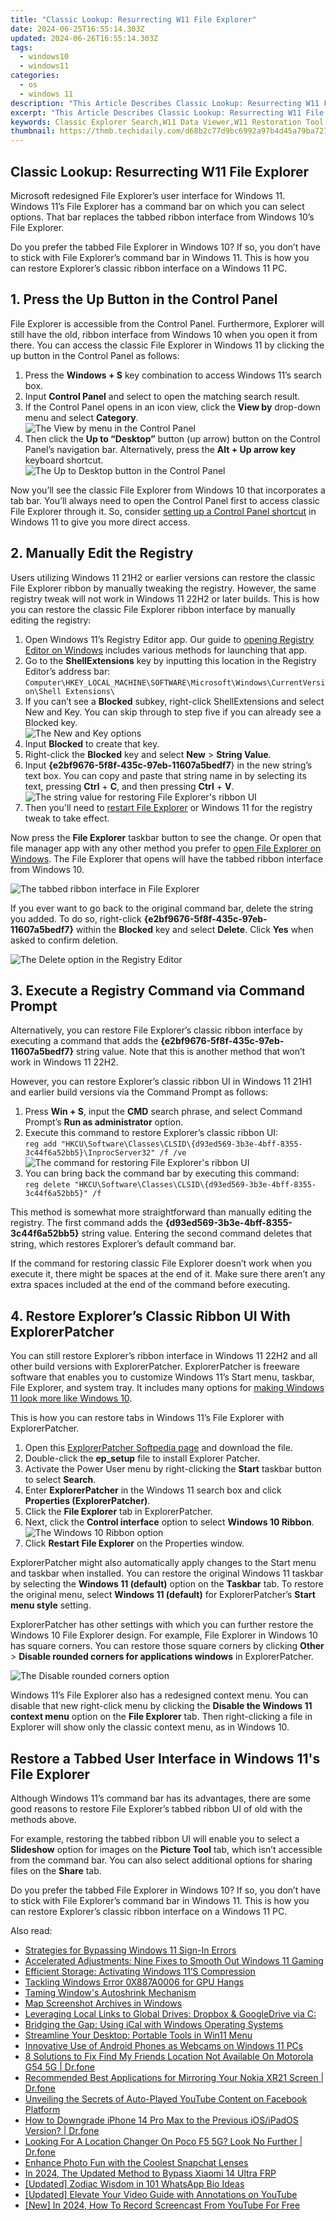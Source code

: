 ```yaml
---
title: "Classic Lookup: Resurrecting W11 File Explorer"
date: 2024-06-25T16:55:14.303Z
updated: 2024-06-26T16:55:14.303Z
tags:
  - windows10
  - windows11
categories:
  - os
  - windows 11
description: "This Article Describes Classic Lookup: Resurrecting W11 File Explorer"
excerpt: "This Article Describes Classic Lookup: Resurrecting W11 File Explorer"
keywords: Classic Explorer Search,W11 Data Viewer,W11 Restoration Tool,Expert File Finder,Legacy OS Browser,Reclaimed File App,Archived Explorer Access
thumbnail: https://thmb.techidaily.com/d68b2c77d9bc6992a97b4d45a79ba7275bc346cfc58c9a3e57e1e4c2f555ef0b.jpg
---
```


## Classic Lookup: Resurrecting W11 File Explorer

 Microsoft redesigned File Explorer’s user interface for Windows 11\. Windows 11’s File Explorer has a command bar on which you can select options. That bar replaces the tabbed ribbon interface from Windows 10’s File Explorer.

 Do you prefer the tabbed File Explorer in Windows 10? If so, you don’t have to stick with File Explorer’s command bar in Windows 11\. This is how you can restore Explorer’s classic ribbon interface on a Windows 11 PC.

## 1\. Press the Up Button in the Control Panel

 File Explorer is accessible from the Control Panel. Furthermore, Explorer will still have the old, ribbon interface from Windows 10 when you open it from there. You can access the classic File Explorer in Windows 11 by clicking the up button in the Control Panel as follows:

1. Press the **Windows + S** key combination to access Windows 11’s search box.
2. Input **Control Panel** and select to open the matching search result.
3. If the Control Panel opens in an icon view, click the **View by** drop-down menu and select **Category**.  
![The View by menu in the Control Panel](https://static1.makeuseofimages.com/wordpress/wp-content/uploads/2023/09/view-by-menu.jpg)
4. Then click the **Up to “Desktop”** button (up arrow) button on the Control Panel’s navigation bar. Alternatively, press the **Alt + Up arrow key** keyboard shortcut.  
![The Up to Desktop button in the Control Panel](https://static1.makeuseofimages.com/wordpress/wp-content/uploads/2023/09/up-button.jpg)

 Now you’ll see the classic File Explorer from Windows 10 that incorporates a tab bar. You’ll always need to open the Control Panel first to access classic File Explorer through it. So, consider [setting up a Control Panel shortcut](https://www.makeuseof.com/windows-11-set-up-control-panel-shortcuts/) in Windows 11 to give you more direct access.

## 2\. Manually Edit the Registry

 Users utilizing Windows 11 21H2 or earlier versions can restore the classic File Explorer ribbon by manually tweaking the registry. However, the same registry tweak will not work in Windows 11 22H2 or later builds. This is how you can restore the classic File Explorer ribbon interface by manually editing the registry:

1. Open Windows 11’s Registry Editor app. Our guide to [opening Registry Editor on Windows](https://www.makeuseof.com/windows-11-open-registry-editor/) includes various methods for launching that app.
2. Go to the **ShellExtensions** key by inputting this location in the Registry Editor’s address bar:  
`Computer\HKEY_LOCAL_MACHINE\SOFTWARE\Microsoft\Windows\CurrentVersion\Shell Extensions\`
3. If you can’t see a **Blocked** subkey, right-click ShellExtensions and select New and Key. You can skip through to step five if you can already see a Blocked key.  
![The New and Key options](https://static1.makeuseofimages.com/wordpress/wp-content/uploads/2023/09/new-key-option.jpg)
4. Input **Blocked** to create that key.
5. Right-click the **Blocked** key and select **New** \> **String Value**.
6. Input **{e2bf9676-5f8f-435c-97eb-11607a5bedf7**} in the new string’s text box. You can copy and paste that string name in by selecting its text, pressing **Ctrl** \+ **C**, and then pressing **Ctrl** \+ **V**.  
![The string value for restoring File Explorer's ribbon UI](https://static1.makeuseofimages.com/wordpress/wp-content/uploads/2023/09/the-string-value.jpg)
7. Then you'll need to [restart File Explorer](https://www.makeuseof.com/ways-to-restart-file-explorer-windows-10/) or Windows 11 for the registry tweak to take effect.

 Now press the **File Explorer** taskbar button to see the change. Or open that file manager app with any other method you prefer to [open File Explorer on Windows](https://www.makeuseof.com/windows-open-file-explorer/). The File Explorer that opens will have the tabbed ribbon interface from Windows 10\.

![The tabbed ribbon interface in File Explorer](https://static1.makeuseofimages.com/wordpress/wp-content/uploads/2023/09/the-tabbed-ribbon-file-explorer.jpg)

 If you ever want to go back to the original command bar, delete the string you added. To do so, right-click **{e2bf9676-5f8f-435c-97eb-11607a5bedf7}** within the **Blocked** key and select **Delete**. Click **Yes** when asked to confirm deletion.

![The Delete option in the Registry Editor](https://static1.makeuseofimages.com/wordpress/wp-content/uploads/2023/09/delete-option.jpg)

## 3\. Execute a Registry Command via Command Prompt

 Alternatively, you can restore File Explorer’s classic ribbon interface by executing a command that adds the **{e2bf9676-5f8f-435c-97eb-11607a5bedf7}** string value. Note that this is another method that won’t work in Windows 11 22H2\.

 However, you can restore Explorer’s classic ribbon UI in Windows 11 21H1 and earlier build versions via the Command Prompt as follows:

1. Press **Win + S**, input the **CMD** search phrase, and select Command Prompt’s **Run as administrator** option.
2. Execute this command to restore Explorer’s classic ribbon UI:  
`reg add "HKCU\Software\Classes\CLSID\{d93ed569-3b3e-4bff-8355-3c44f6a52bb5}\InprocServer32" /f /ve`  
![The command for restoring File Explorer's ribbon UI](https://static1.makeuseofimages.com/wordpress/wp-content/uploads/2023/09/restore-classic-file-explorer-ribbon-command.jpg)
3. You can bring back the command bar by executing this command:  
`reg delete "HKCU\Software\Classes\CLSID\{d93ed569-3b3e-4bff-8355-3c44f6a52bb5}" /f`

 This method is somewhat more straightforward than manually editing the registry. The first command adds the **{d93ed569-3b3e-4bff-8355-3c44f6a52bb5}** string value. Entering the second command deletes that string, which restores Explorer’s default command bar.

 If the command for restoring classic File Explorer doesn’t work when you execute it, there might be spaces at the end of it. Make sure there aren’t any extra spaces included at the end of the command before executing.

## 4\. Restore Explorer’s Classic Ribbon UI With ExplorerPatcher

 You can still restore Explorer’s ribbon interface in Windows 11 22H2 and all other build versions with ExplorerPatcher. ExplorerPatcher is freeware software that enables you to customize Windows 11’s Start menu, taskbar, File Explorer, and system tray. It includes many options for [making Windows 11 look more like Windows 10](https://www.makeuseof.com/windows-11-look-like-windows-10-explorerpatcher/).

 This is how you can restore tabs in Windows 11’s File Explorer with ExplorerPatcher.

1. Open this [ExplorerPatcher Softpedia page](https://www.softpedia.com/get/Tweak/System-Tweak/Explorer-Patcher-for-Windows-11.shtml) and download the file.
2. Double-click the **ep\_setup** file to install Explorer Patcher.
3. Activate the Power User menu by right-clicking the **Start** taskbar button to select **Search**.
4. Enter **ExplorerPatcher** in the Windows 11 search box and click **Properties (ExplorerPatcher)**.
5. Click the **File Explorer** tab in ExplorerPatcher.
6. Next, click the **Control interface** option to select **Windows 10 Ribbon**.  
![The Windows 10 Ribbon option](https://static1.makeuseofimages.com/wordpress/wp-content/uploads/2023/09/windows-10-ribbon.jpg)
7. Click **Restart File Explorer** on the Properties window.

 ExplorerPatcher might also automatically apply changes to the Start menu and taskbar when installed. You can restore the original Windows 11 taskbar by selecting the **Windows 11 (default)** option on the **Taskbar** tab. To restore the original menu, select **Windows 11 (default)** for ExplorerPatcher’s **Start menu style** setting.

 ExplorerPatcher has other settings with which you can further restore the Windows 10 File Explorer design. For example, File Explorer in Windows 10 has square corners. You can restore those square corners by clicking **Other** \> **Disable rounded corners for applications windows** in ExplorerPatcher.

![The Disable rounded corners option](https://static1.makeuseofimages.com/wordpress/wp-content/uploads/2023/09/disable-rounded-corners-option.jpg)

 Windows 11’s File Explorer also has a redesigned context menu. You can disable that new right-click menu by clicking the **Disable the Windows 11 context menu** option on the **File Explorer** tab. Then right-clicking a file in Explorer will show only the classic context menu, as in Windows 10\.

## Restore a Tabbed User Interface in Windows 11's File Explorer

 Although Windows 11’s command bar has its advantages, there are some good reasons to restore File Explorer’s tabbed ribbon UI of old with the methods above.

 For example, restoring the tabbed ribbon UI will enable you to select a **Slideshow** option for images on the **Picture Tool** tab, which isn’t accessible from the command bar. You can also select additional options for sharing files on the **Share** tab.

 Do you prefer the tabbed File Explorer in Windows 10? If so, you don’t have to stick with File Explorer’s command bar in Windows 11\. This is how you can restore Explorer’s classic ribbon interface on a Windows 11 PC.

<span class="atpl-alsoreadstyle">Also read:</span>
<div><ul>
<li><a href="https://win11-tips.techidaily.com/strategies-for-bypassing-windows-11-sign-in-errors/"><u>Strategies for Bypassing Windows 11 Sign-In Errors</u></a></li>
<li><a href="https://win11-tips.techidaily.com/accelerated-adjustments-nine-fixes-to-smooth-out-windows-11-gaming/"><u>Accelerated Adjustments: Nine Fixes to Smooth Out Windows 11 Gaming</u></a></li>
<li><a href="https://win11-tips.techidaily.com/efficient-storage-activating-windows-11s-compression/"><u>Efficient Storage: Activating Windows 11’S Compression</u></a></li>
<li><a href="https://win11-tips.techidaily.com/tackling-windows-error-0x887a0006-for-gpu-hangs/"><u>Tackling Windows Error 0X887A0006 for GPU Hangs</u></a></li>
<li><a href="https://win11-tips.techidaily.com/taming-windows-autoshrink-mechanism/"><u>Taming Window's Autoshrink Mechanism</u></a></li>
<li><a href="https://win11-tips.techidaily.com/map-screenshot-archives-in-windows/"><u>Map Screenshot Archives in Windows</u></a></li>
<li><a href="https://win11-tips.techidaily.com/1719298672852-leveraging-local-links-to-global-drives-dropbox-and-googledrive-via-c/"><u>Leveraging Local Links to Global Drives: Dropbox & GoogleDrive via C:</u></a></li>
<li><a href="https://win11-tips.techidaily.com/bridging-the-gap-using-ical-with-windows-operating-systems/"><u>Bridging the Gap: Using iCal with Windows Operating Systems</u></a></li>
<li><a href="https://win11-tips.techidaily.com/streamline-your-desktop-portable-tools-in-win11-menu/"><u>Streamline Your Desktop: Portable Tools in Win11 Menu</u></a></li>
<li><a href="https://win11-tips.techidaily.com/innovative-use-of-android-phones-as-webcams-on-windows-11-pcs/"><u>Innovative Use of Android Phones as Webcams on Windows 11 PCs</u></a></li>
<li><a href="https://location-fake.techidaily.com/8-solutions-to-fix-find-my-friends-location-not-available-on-motorola-g54-5g-drfone-by-drfone-virtual-android/"><u>8 Solutions to Fix Find My Friends Location Not Available On Motorola G54 5G | Dr.fone</u></a></li>
<li><a href="https://screen-mirror.techidaily.com/recommended-best-applications-for-mirroring-your-nokia-xr21-screen-drfone-by-drfone-android/"><u>Recommended Best Applications for Mirroring Your Nokia XR21 Screen | Dr.fone</u></a></li>
<li><a href="https://facebook-videos.techidaily.com/unveiling-the-secrets-of-auto-played-youtube-content-on-facebook-platform/"><u>Unveiling the Secrets of Auto-Played YouTube Content on Facebook Platform</u></a></li>
<li><a href="https://blog-min.techidaily.com/how-to-downgrade-iphone-14-pro-max-to-the-previous-iosipados-version-drfone-by-drfone-ios-system-repair-ios-system-repair/"><u>How to Downgrade iPhone 14 Pro Max to the Previous iOS/iPadOS Version? | Dr.fone</u></a></li>
<li><a href="https://fake-location.techidaily.com/looking-for-a-location-changer-on-poco-f5-5g-look-no-further-drfone-by-drfone-virtual-android/"><u>Looking For A Location Changer On Poco F5 5G? Look No Further | Dr.fone</u></a></li>
<li><a href="https://tiktok-video-recordings.techidaily.com/enhance-photo-fun-with-the-coolest-snapchat-lenses/"><u>Enhance Photo Fun with the Coolest Snapchat Lenses</u></a></li>
<li><a href="https://bypass-frp.techidaily.com/in-2024-the-updated-method-to-bypass-xiaomi-14-ultra-frp-by-drfone-android/"><u>In 2024, The Updated Method to Bypass Xiaomi 14 Ultra FRP</u></a></li>
<li><a href="https://vp-tips.techidaily.com/updated-zodiac-wisdom-in-101-whatsapp-bio-ideas/"><u>[Updated] Zodiac Wisdom in 101 WhatsApp Bio Ideas</u></a></li>
<li><a href="https://youtube-videos.techidaily.com/updated-elevate-your-video-guide-with-annotations-on-youtube/"><u>[Updated] Elevate Your Video Guide with Annotations on YouTube</u></a></li>
<li><a href="https://youtube-docs.techidaily.com/n-2024-how-to-record-screencast-from-youtube-for-free/"><u>[New] In 2024, How To Record Screencast From YouTube For Free</u></a></li>
</ul></div>

<ins class="adsbygoogle"
      style="display:block"
      data-ad-client="ca-pub-7571918770474297"
      data-ad-slot="8358498916"
      data-ad-format="auto"
      data-full-width-responsive="true"></ins>